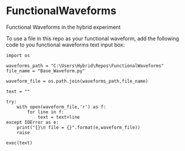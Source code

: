 # FunctionalWaveforms
Functional Waveforms in the hybrid experiment

To use a file in this repo as your functional waveform, add the following code to you functional waveforms text input box:

    import os

    waveforms_path = "C:\Users\Hybrid\Repos\FunctionalWaveforms"
    file_name = "Base_Waveform.py"

    waveform_file = os.path.join(waveforms_path,file_name)

    text = ""

    try:
        with open(waveform_file,'r') as f:
            for line in f:
                text = text+line
    except IOError as e:
        print("{}\n file = {}".format(e,waveform_file))
        raise

    exec(text)
